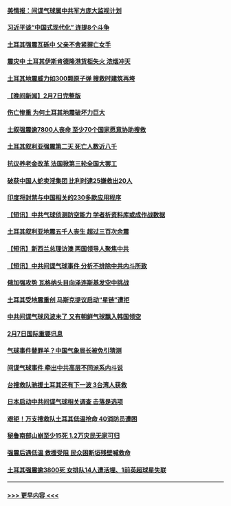 #### [美情报：间谍气球属中共军方庞大监视计划](../pages/prog202/a103645018.md?t=02081843) 
#### [习近平谈“中国式现代化” 连提8个斗争](../pages/prog202/a103645012.md?t=02081843) 
#### [土耳其强震瓦砾中 父亲不舍紧握亡女手](../pages/prog202/a103644949.md?t=02081843) 
#### [震灾中 土耳其伊斯肯德隆港货柜失火 浓烟冲天](../pages/prog202/a103644916.md?t=02081843) 
#### [土耳其地震威力如300颗原子弹 搜救时建筑再垮](../pages/prog202/a103644896.md?t=02081843) 
#### [【晚间新闻】2月7日完整版](../pages/prog202/a103644875.md?t=02081843) 
#### [伤亡惨重 为何土耳其地震破坏力巨大](../pages/prog202/a103644741.md?t=02081843) 
#### [土叙强震逾7800人丧命 至少70个国家愿意协助搜救](../pages/prog202/a103644754.md?t=02081843) 
#### [土耳其叙利亚强震第二天 死亡人数近八千](../pages/prog202/a103644743.md?t=02081843) 
#### [抗议养老金改革 法国掀第三轮全国大罢工](../pages/prog202/a103644746.md?t=02081843) 
#### [破获中国人蛇卖淫集团 比利时逮25嫌救出20人](../pages/prog202/a103644734.md?t=02081843) 
#### [印度将封禁与中国相关的230多款应用程序](../pages/prog202/a103644574.md?t=02081843) 
#### [【短讯】中共气球侦测防空能力 学者析资料库或成作战数据](../pages/prog202/a103644582.md?t=02081843) 
#### [土耳其叙利亚地震五千人丧生 超过三百次余震](../pages/prog202/a103644573.md?t=02081843) 
#### [【短讯】新西兰总理访澳 两国领导人聚焦中共](../pages/prog202/a103644575.md?t=02081843) 
#### [【短讯】中共间谍气球事件 分析不排除中共内斗所致](../pages/prog202/a103644559.md?t=02081843) 
#### [俄加强攻势 瓦格纳头目向泽连斯基发空中挑战](../pages/prog202/a103644296.md?t=02081843) 
#### [土耳其受地震重创 马斯克提议启动“星链”遭拒](../pages/prog202/a103644299.md?t=02081843) 
#### [中共间谍气球风波未了 又有朝鲜气球飘入韩国领空](../pages/prog202/a103644293.md?t=02081843) 
#### [2月7日国际重要讯息](../pages/prog202/a103644304.md?t=02081843) 
#### [气球事件替罪羊？中国气象局长被免引猜测](../pages/prog202/a103644266.md?t=02081843) 
#### [间谍气球事件 牵出中共高层不同派系内斗说](../pages/prog202/a103643991.md?t=02081843) 
#### [台搜救队驰援土耳其还有下一波 3台湾人获救](../pages/prog202/a103644226.md?t=02081843) 
#### [日本启动中共间谍气球相关调查 击落是选项](../pages/prog202/a103644220.md?t=02081843) 
#### [艰钜！万支搜救队土耳其低温抢命 40消防员遭困](../pages/prog202/a103644212.md?t=02081843) 
#### [秘鲁南部山崩至少15死 1.2万灾民无家可归](../pages/prog202/a103644205.md?t=02081843) 
#### [强震后遇低温 救援受阻 民众困断垣残壁喊救命](../pages/prog202/a103644187.md?t=02081843) 
#### [土耳其强震逾3800死 女排队14人遭活埋、1前英超球星失联](../pages/prog202/a103644152.md?t=02081843) 

----
#### [ >>> 更早内容 <<< ](../indexes/prog202-earlier.md)
